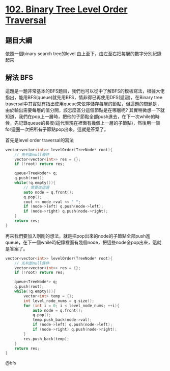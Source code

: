 # [102. Binary Tree Level Order Traversal](https://leetcode.com/problems/binary-tree-level-order-traversal/)

## 題目大綱
依照一個binary search tree的level 由上至下，由左至右把每層的數字分別紀錄起來

## 解法 BFS
這題是一題非常基本的BFS題目，我們也可以從中了解BFS的模板寫法，根據大佬指出，能用BFS(queue)就先用BFS，情非得已再使用DFS(遞迴)，在Binary tree traversal中其實就有指出使用queue來依序儲存每層的節點，但這題的問題是，由於輸出需要每層的值分開，該怎麼區分這個節點是在哪層呢? 其實稍微想一下就知道，我們在pop上一層時，把他的子節點全部push進去，在下一次while的時候，先記錄queue的長度(這代表現在裡面有幾個上一層的子節點)，然後用一個for迴圈一次把所有子節點pop出來，這就是答案了。

首先是level order traversal的寫法
```cpp
vector<vector<int>> levelOrder(TreeNode* root){
    // 先判斷null條件
    vector<vector<int>> res = {};
    if (!root) return res;

    queue<TreeNode*> q;
    q.push(root);
    while(!q.empty()){
        // 需要改這邊
        auto node = q.front();
        q.pop();
        cout << node->val << " ";
        if (node->left) q.push(node->left);
        if (node->right) q.push(node->right);
    }
    return res;
}
```

再來我們要加入剛剛的想法，就是把pop出來的node的子節點全部push進queue，在下一個while時紀錄裡面有幾個node，把這些node全pop出來，這就是答案了。
```cpp
vector<vector<int>> levelOrder(TreeNode* root){
    // 先判斷null條件
    vector<vector<int>> res = {};
    if (!root) return res;

    queue<TreeNode*> q;
    q.push(root);
    while(!q.empty()){
        vector<int> temp = {};
        int level_node_nums = q.size();
        for (int i = 0; i < level_node_nums; ++i){
            auto node = q.front();
            q.pop();
            temp.push_back(node->val);
            if (node->left) q.push(node->left);
            if (node->right) q.push(node->right);
        }
        res.push_back(temp);
    }
    return res;
}
```

@bfs
